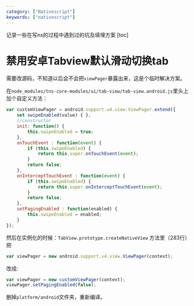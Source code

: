 ```yaml
---
category: ["Nativescript"]
keywords: ["nativescript"]
---
```


记录一些在写ns的过程中遇到过的坑及填埋方案
[toc]

<!-- more -->

# 禁用安卓Tabview默认滑动切换tab

需要改源码，不知道以后会不会把`viewPager`暴露出来，这是个临时解决方案。

在`node_modules/tns-core-modules/ui/tab-view/tab-view.android.js`里头上加个自定义方法：

```js
var customViewPager = android.support.v4.view.ViewPager.extend({
    set swipeEnabled(value) { },
    //constructor
    init: function() {
        this.swipeEnabled = true;
    },
    onTouchEvent : function(event) {
        if (this.swipeEnabled) {
            return this.super.onTouchEvent(event);
        }
        return false;
    },
    onInterceptTouchEvent : function(event) {
        if (this.swipeEnabled) {
            return this.super.onInterceptTouchEvent(event);
        }
        return false;
    },
    setPagingEnabled : function(enabled) {
        this.swipeEnabled = enabled;
    }
});
```

然后在实例化的时候：`TabView.prototype.createNativeView` 方法里（283行）把 
```js
var viewPager = new android.support.v4.view.ViewPager(context);
```
改成:
```js
var viewPager = new customViewPager(context);
viewPager.setPagingEnabled(false);
```

删掉`platform/android`文件夹，重新编译。

